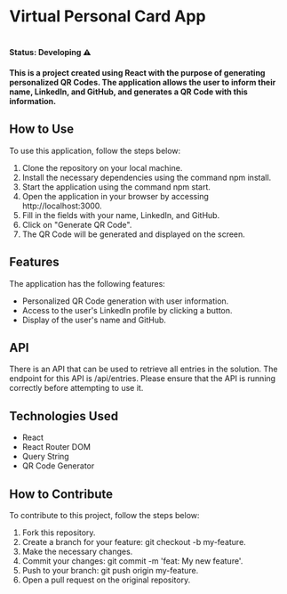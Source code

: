 <h1>Virtual Personal Card App<h1>


#### Status: Developing ⚠️

#### This is a project created using React with the purpose of generating personalized QR Codes. The application allows the user to inform their name, LinkedIn, and GitHub, and generates a QR Code with this information.

## How to Use
To use this application, follow the steps below:

1. Clone the repository on your local machine.
2. Install the necessary dependencies using the command npm install.
3. Start the application using the command npm start.
4. Open the application in your browser by accessing http://localhost:3000.
5. Fill in the fields with your name, LinkedIn, and GitHub.
6. Click on "Generate QR Code".
7. The QR Code will be generated and displayed on the screen.

## Features
The application has the following features:

+ Personalized QR Code generation with user information.
+ Access to the user's LinkedIn profile by clicking a button.
+ Display of the user's name and GitHub.

## API
There is an API that can be used to retrieve all entries in the solution. The endpoint for this API is /api/entries. Please ensure that the API is running correctly before attempting to use it.

## Technologies Used
+ React
+ React Router DOM
+ Query String
+ QR Code Generator

## How to Contribute
To contribute to this project, follow the steps below:

1. Fork this repository.
2. Create a branch for your feature: git checkout -b my-feature.
3. Make the necessary changes.
4. Commit your changes: git commit -m 'feat: My new feature'.
5. Push to your branch: git push origin my-feature.
6. Open a pull request on the original repository.

